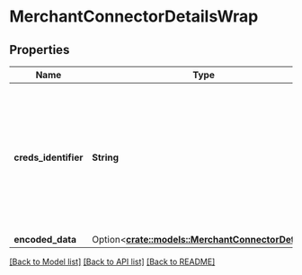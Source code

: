 # MerchantConnectorDetailsWrap

## Properties

Name | Type | Description | Notes
------------ | ------------- | ------------- | -------------
**creds_identifier** | **String** | Creds Identifier is to uniquely identify the credentials. Do not send any sensitive info in this field. And do not send the string \"null\". | 
**encoded_data** | Option<[**crate::models::MerchantConnectorDetails**](MerchantConnectorDetails.md)> |  | [optional]

[[Back to Model list]](../README.md#documentation-for-models) [[Back to API list]](../README.md#documentation-for-api-endpoints) [[Back to README]](../README.md)


